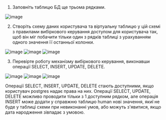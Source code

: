 1. Заповніть таблицю БД ще трьома рядками.

![image](https://user-images.githubusercontent.com/55207058/207802772-0b632f8b-c00d-4663-a135-0deb1934c69a.png)

2. Створіть схему даних користувача та віртуальну таблицю у цій схемі з правилами вибіркового керування доступом для користувача так, щоб він міг побачити тільки один з рядків таблиці з урахуванням одного значення її останньої колонки.

![image](https://user-images.githubusercontent.com/55207058/207806458-3750e0bc-cf25-4abc-974e-99c919b05d1b.png)
![image](https://user-images.githubusercontent.com/55207058/207807134-5bd3823f-ce07-4802-b11d-adff5523577a.png)
![image](https://user-images.githubusercontent.com/55207058/207811073-013cd890-fc24-4ba9-b5f4-3fcf36df2aa6.png)

3. Перевірте роботу механізму вибіркового керування, виконавши операції SELECT, INSERT, UPDATE, DELETE.

![image](https://user-images.githubusercontent.com/55207058/207807526-5a01ffcb-46bd-4344-a0fa-c1d3229fd6bd.png)
![image](https://user-images.githubusercontent.com/55207058/207807572-367d4ef5-ab60-4f0b-a719-da2240965186.png)
![image](https://user-images.githubusercontent.com/55207058/207810864-7f75c9e7-b7f5-47de-96dc-3533b2ffc5cb.png)

Операції SELECT, INSERT, UPDATE, DELETE стають доступними, якщо користувач postgres надає права на них. Операції SELECT, UPDATE, DELETE можливо проводити тільки з 1 доступним рядком, але операція INSERT може додати у справжню таблицю human нові значення, якиї не буде у таблиці схеми при невиконанні умов, або можуть з'явитися, якщо дата народження зівпадає з умовою.
